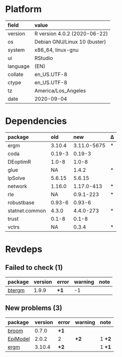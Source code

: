 # Platform

|field    |value                        |
|:--------|:----------------------------|
|version  |R version 4.0.2 (2020-06-22) |
|os       |Debian GNU/Linux 10 (buster) |
|system   |x86_64, linux-gnu            |
|ui       |RStudio                      |
|language |(EN)                         |
|collate  |en_US.UTF-8                  |
|ctype    |en_US.UTF-8                  |
|tz       |America/Los_Angeles          |
|date     |2020-09-04                   |

# Dependencies

|package        |old    |new         |Δ  |
|:--------------|:------|:-----------|:--|
|ergm           |3.10.4 |3.11.0-5675 |*  |
|coda           |0.19-3 |0.19-3      |   |
|DEoptimR       |1.0-8  |1.0-8       |   |
|glue           |NA     |1.4.2       |*  |
|lpSolve        |5.6.15 |5.6.15      |   |
|network        |1.16.0 |1.17.0-413  |*  |
|rle            |NA     |0.9.1-223   |*  |
|robustbase     |0.93-6 |0.93-6      |   |
|statnet.common |4.3.0  |4.4.0-273   |*  |
|trust          |0.1-8  |0.1-8       |   |
|vctrs          |NA     |0.3.4       |*  |

# Revdeps

## Failed to check (1)

|package                      |version |error  |warning |note |
|:----------------------------|:-------|:------|:-------|:----|
|[btergm](failures.md#btergm) |1.9.9   |__+1__ |-1      |     |

## New problems (3)

|package                          |version |error  |warning |note     |
|:--------------------------------|:-------|:------|:-------|:--------|
|[broom](problems.md#broom)       |0.7.0   |__+1__ |        |         |
|[EpiModel](problems.md#epimodel) |2.0.2   |2      |__+2__  |1 __+2__ |
|[ergm](problems.md#ergm)         |3.10.4  |__+2__ |        |1 __+1__ |

